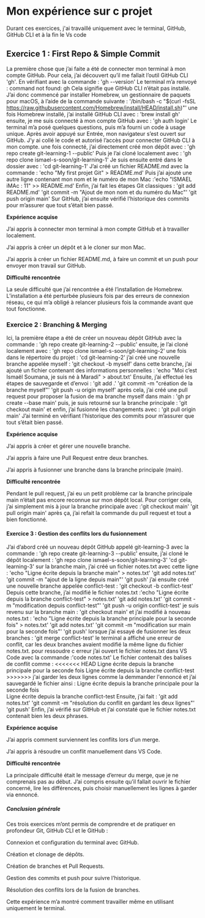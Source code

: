 # Mon expérience sur c projet

Durant ces exercices, j'ai travaillé uniquement avec le terminal, GitHub, GitHub CLI et à la fin le Vs code

## Exercice 1 : First Repo & Simple Commit
La première chose que j’ai faite a été de connecter mon terminal à mon compte GitHub. Pour cela, j’ai découvert qu’il me fallait l’outil GitHub CLI 'gh'. En vérifiant avec la commande : 'gh --version' Le terminal m’a renvoyé : command not found: gh Cela signifie que GitHub CLI n’était pas installé. J’ai donc commencé par installer Homebrew, un gestionnaire de paquets pour macOS, à l’aide de la commande suivante : '/bin/bash -c "$(curl -fsSL https://raw.githubusercontent.com/Homebrew/install/HEAD/install.sh)"' une fois Homebrew installé, j’ai installé GitHub CLI avec : 'brew install gh' ensuite, je me suis connecté à mon compte GitHub avec : 'gh auth login'
Le terminal m’a posé quelques questions, puis m’a fourni un code à usage unique. Après avoir appuyé sur Entrée, mon navigateur s’est ouvert sur GitHub. J’y ai collé le code et autorisé l’accès pour connecter GitHub CLI à mon compte. une fois connecté, j’ai directement créé mon dépôt avec : 'gh repo create git-learning-1 --public' Puis je l’ai cloné localement avec : 'gh repo clone ismael-s-soon/git-learning-1' Je suis ensuite entré dans le dossier avec : 'cd git-learning-1' J’ai créé un fichier README.md avec la commande : 'echo "My first projet Git" > README.md' Puis j’ai ajouté une autre ligne contenant mon nom et le numéro de mon Mac :'echo "ISMAEL iMAc : 11" >> README.md' Enfin, j’ai fait les étapes Git classiques : 'git add README.md' 'git commit -m "Ajout de mon nom et du numéro du Mac"' 'git push origin main' Sur GitHub, j’ai ensuite vérifié l’historique des commits pour m’assurer que tout s’était bien passé.

**Expérience acquise** 

J’ai appris à connecter mon terminal à mon compte GitHub et à travailler localement.

J’ai appris à créer un dépôt et à le cloner sur mon Mac.

J’ai appris à créer un fichier README.md, à faire un commit et un push pour envoyer mon travail sur GitHub. 

**Difficulté rencontrée**

La seule difficulté que j’ai rencontrée a été l’installation de Homebrew.
L’installation a été perturbée plusieurs fois par des erreurs de connexion réseau, ce qui m’a obligé à relancer plusieurs fois la commande avant que tout fonctionne.

### Exercice 2 : Branching & Merging
Ici, la première étape a été de créer un nouveau dépôt GitHub avec la commande : 'gh repo create git-learning-2 --public' ensuite, je l’ai cloné localement avec : 'gh repo clone ismael-s-soon/git-learning-2' une fois dans le répertoire du projet : 'cd git-learning-2' j’ai créé une nouvelle branche appelée myself : 'git checkout -b myself' dans cette branche, j’ai ajouté un fichier contenant des informations personnelles : 'echo "Moi c’est Ismaël Soumana, je suis né à Maradi" > about.txt' Ensuite, j’ai effectué les étapes de sauvegarde et d’envoi : 'git add .' 'git commit -m "création de la branche myself"' 'git push -u origin myself' après cela, j’ai créé une pull request pour proposer la fusion de ma branche myself dans main : 'gh pr create --base main' puis, je suis retourné sur la branche principale : 'git checkout main' et enfin, j’ai fusionné les changements avec : 'git pull origin main' J’ai terminé en vérifiant l’historique des commits pour m’assurer que tout s’était bien passé.

**Expérience acquise**

J’ai appris à créer et gérer une nouvelle branche.

J’ai appris à faire une Pull Request entre deux branches.

J’ai appris à fusionner une branche dans la branche principale (main).

**Difficulté rencontrée**

Pendant le pull request, j’ai eu un petit problème car la branche principale main n’était pas encore reconnue sur mon dépôt local. Pour corriger cela, j’ai simplement mis à jour la branche principale avec :'git checkout main'
'git pull origin main' après ça, j’ai refait la commande du pull request et tout a bien fonctionné.

#### Exercice 3 : Gestion des conflits lors du fusionnement
J’ai d’abord créé un nouveau dépôt GitHub appelé git-learning-3 avec la commande : 'gh repo create git-learning-3 --public' ensuite, j’ai cloné le dépôt localement : 'gh repo clone ismael-s-soon/git-learning-3' 'cd git-learning-3' sur la branche main, j’ai créé un fichier notes.txt avec cette ligne : 'echo "Ligne écrite depuis la branche main" > notes.txt' 'git add notes.txt' 'git commit -m "ajout de la ligne depuis main"' 'git push' j’ai ensuite créé une nouvelle branche appelée conflict-test : 'git checkout -b conflict-test'
Depuis cette branche, j’ai modifié le fichier notes.txt :'echo "Ligne écrite depuis la branche conflict-test" > notes.txt' 'git add notes.txt' 'git commit -m "modification depuis conflict-test"' 'git push -u origin conflict-test' je suis revenu sur la branche main : 'git checkout main' et j’ai modifié à nouveau notes.txt : 'echo "Ligne écrite depuis la branche principale pour la seconde fois" > notes.txt' 'git add notes.txt' 'git commit -m "modification sur main pour la seconde fois"' 'git push' lorsque j’ai essayé de fusionner les deux branches : 'git merge conflict-test' le terminal a affiché une erreur de conflit, car les deux branches avaient modifié la même ligne du fichier notes.txt. pour ressoudre c erreur j’ai ouvert le fichier notes.txt dans VS Code avec la commande :'code notes.txt'
Le fichier contenait des balises de conflit comme : <<<<<<< HEAD
Ligne écrite depuis la branche principale pour la seconde fois
Ligne écrite depuis la branche conflict-test >>>>>>> 
j'ai garder les deux lignes comme la demmander l'ennoncé et j’ai sauvegardé le fichier ainsi : Ligne écrite depuis la branche principale pour la seconde fois  
Ligne écrite depuis la branche conflict-test
Ensuite, j’ai fait : 'git add notes.txt' 'git commit -m "résolution du conflit en gardant les deux lignes"' 'git push'
Enfin, j’ai vérifié sur GitHub et j’ai constaté que le fichier notes.txt contenait bien les deux phrases.

**Expérience acquise**

J’ai appris comment surviennent les conflits lors d’un merge.

J’ai appris à résoudre un conflit manuellement dans VS Code.

**Difficulté rencontrée**

La principale difficulté était le message d’erreur du merge, que je ne comprenais pas au début.
J’ai compris ensuite qu’il fallait ouvrir le fichier concerné, lire les différences, puis choisir manuellement les lignes à garder via ennoncé.

##### Conclusion générale
Ces trois exercices m’ont permis de comprendre et de pratiquer en profondeur Git, GitHub CLI et le GitHub :

  Connexion et configuration du terminal avec GitHub.

  Création et clonage de dépôts.

  Création de branches et Pull Requests.

  Gestion des commits et push pour suivre l’historique.

  Résolution des conflits lors de la fusion de branches.

Cette expérience m’a montré comment travailler même en utilisant uniquement le terminal.




